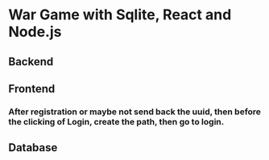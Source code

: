 # War Game with Sqlite, React and Node.js

## Backend 

## Frontend

### After registration or maybe not send back the uuid, then before the clicking of Login, create the path, then go to login.

## Database

